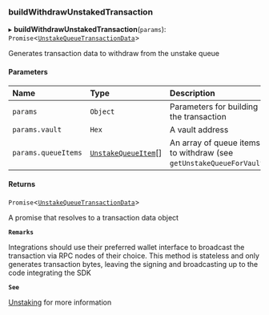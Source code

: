### buildWithdrawUnstakedTransaction

▸ **buildWithdrawUnstakedTransaction**(`params`): `Promise`\<[`UnstakeQueueTransactionData`](../../../interfaces/UnstakeQueueTransactionData.md)\>

Generates transaction data to withdraw from the unstake queue

#### Parameters

| Name | Type | Description |
| :------ | :------ | :------ |
| `params` | `Object` | Parameters for building the transaction |
| `params.vault` | `Hex` | A vault address |
| `params.queueItems` | [`UnstakeQueueItem`](../../../interfaces/UnstakeQueueItem.md)[] | An array of queue items to withdraw (see `getUnstakeQueueForVault`) |

#### Returns

`Promise`\<[`UnstakeQueueTransactionData`](../../../interfaces/UnstakeQueueTransactionData.md)\>

A promise that resolves to a transaction data object

**`Remarks`**

Integrations should use their preferred wallet interface to broadcast the transaction via RPC nodes of
their choice. This method is stateless and only generates transaction bytes, leaving the signing and broadcasting up to
the code integrating the SDK

**`See`**

[Unstaking](https://chorus-one.gitbook.io/opus-pool-sdk-1.0/build-your-staking-dapp/4-unstaking) for more information